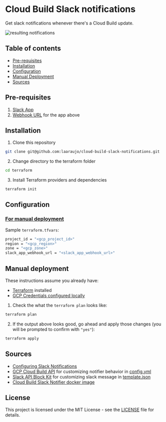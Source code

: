 # Cloud Build Slack notifications

Get slack notifications whenever there's a Cloud Build update.

![resulting notifications](image.png)


## Table of contents

* [Pre-requisites](#pre-requisites)
* [Installation](#installation)
* [Configuration](#configuration)
* [Manual Deployment](#manual-deployment)
* [Sources](#sources)

## Pre-requisites

1. [Slack App](https://api.slack.com/apps)
2. [Webhook URL](https://api.slack.com/messaging/webhooks) for the app above


## Installation

1. Clone this repository
```sh
git clone git@github.com:laaraujo/cloud-build-slack-notifications.git
```

2. Change directory to the terraform folder
```sh
cd terraform
```

3. Install Terraform providers and dependencies
```sh
terraform init
```


## Configuration

### [For manual deployment](#manual-deployment)
Sample `terraform.tfvars`:
```sh
project_id = "<gcp_project_id>"
region = "<gcp_region>"
zone = "<gcp_zone>"
slack_app_webhook_url = "<slack_app_webhook_url>"
```


## Manual deployment

These instructions assume you already have:
* [Terraform]() installed
* [GCP Credentials configured locally](https://cloud.google.com/docs/authentication/provide-credentials-adc)

1. Check the what the `terraform plan` looks like:
```sh
terraform plan
```

2. If the output above looks good, go ahead and apply those changes (you will be prompted to confirm with `"yes"`):
```sh
terraform apply
```


## Sources

* [Configuring Slack Notifications](https://cloud.google.com/build/docs/configuring-notifications/configure-slack)
* [GCP Cloud Build API](https://cloud.google.com/build/docs/api/reference/rest/v1/projects.builds) for customizing notifier behavior in [config.yml](./files/config.yml)
* [Slack API Block Kit](https://api.slack.com/block-kit) for customizing slack message in [template.json](./files/template.json)
* [Cloud Build Slack Notifier docker image](https://github.com/GoogleCloudPlatform/cloud-build-notifiers/tree/master/slack)


## License

This project is licensed under the MIT License - see the [LICENSE](LICENSE) file for details.
